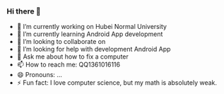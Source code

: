 ### Hi there 👋

- 🔭 I’m currently working on Hubei Normal University
- 🌱 I’m currently learning Android App development
- 👯 I’m looking to collaborate on 
- 🤔 I’m looking for help with development Android App
- 💬 Ask me about how to fix a computer
- 📫 How to reach me: QQ1361016116
- 😄 Pronouns: ...
- ⚡ Fun fact: I love computer science, but my math is absolutely weak.
<!--
**shicheng1101/shicheng1101** is a ✨ _special_ ✨ repository because its `README.md` (this file) appears on your GitHub profile.

Here are some ideas to get you started:

- 🔭 I’m currently working on ...
- 🌱 I’m currently learning ...
- 👯 I’m looking to collaborate on ...
- 🤔 I’m looking for help with ...
- 💬 Ask me about ...
- 📫 How to reach me: ...
- 😄 Pronouns: ...
- ⚡ Fun fact: ...
-->
